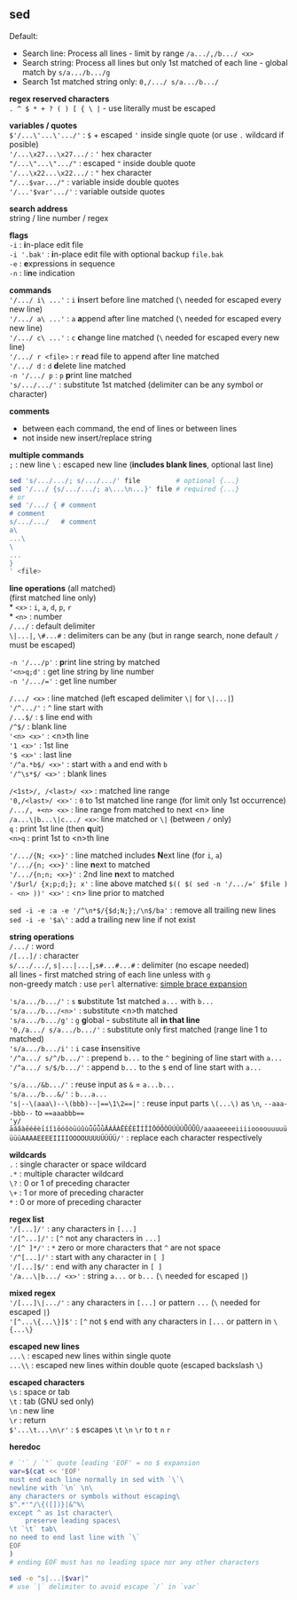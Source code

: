 sed
---
Default:
- Search line: Process all lines - limit by range `/a.../,/b.../ <x>`
- Search string: Process all lines but only 1st matched of each line - global match by `s/a.../b.../g`
- Search 1st matched string only: `0,/.../ s/a.../b.../`

**regex reserved characters**  
`. ^ $ * + ? ( ) [ { \ |` - use literally must be escaped  
  
  
**variables / quotes**  
`$'/...\'...\'.../'`   : `$` + escaped `'` inside single quote (or use `.` wildcard if posible)  
`'/...\x27...\x27.../` : `'` hex character  
`"/...\"...\".../"`    : escaped `"` inside double quote  
`'/...\x22...\x22.../` : `"` hex character  
`"/...$var.../"`       : variable inside double quotes  
`'/...'$var'.../'`     : variable outside quotes  

**search address**  
string / line number / regex  

**flags**  
`-i`        : **i**n-place edit file  
`-i '.bak'` : **i**n-place edit file with optional backup `file.bak`  
`-e`        : **e**xpressions in sequence  
`-n`        : li**n**e indication  

**commands**  
`'/.../ i\ ...'`  : `i` **i**nsert before line matched (`\` needed for escaped every new line)  
`'/.../ a\ ...'`  : `a` **a**ppend after line matched (`\` needed for escaped every new line)  
`'/.../ c\ ...'`  : `c` **c**hange line matched (`\` needed for escaped every new line)  
`'/.../ r <file>` : `r` **r**ead file to append after line matched  
`'/.../ d`        : `d` **d**elete line matched  
`-n '/.../ p`     : `p` **p**rint line matched  
`'s/.../.../'`    : substitute 1st matched (delimiter can be any symbol or character)  

**comments**  
- between each command, the end of lines or between lines
- not inside new insert/replace string  

**multiple commands**  
`;` : new line
`\` : escaped new line (**includes blank lines**, optional last line) 
```sh
sed 's/.../.../; s/.../.../' file         # optional {...}
sed '/.../ {s/.../.../; a\...\n...}' file # required {...}
# or
sed '/.../ { # comment
# comment
s/.../.../   # comment
a\
...\
\
...
}
' <file>
``` 

**line operations** (all matched)  
(first matched line only)  
\* `<x>`           : `i`, `a`, `d`, `p`, `r`  
\* `<n>`           : number    
`/.../`            : default delimiter  
`\|...|`, `\#...#` : delimiters can be any (but in range search, none default `/` must be escaped)  
  
`-n '/.../p'`      : **p**rint line string by matched  
`'<n>q;d'`         : get line string by line number  
`-n '/.../='`      : get line number 

`/.../ <x>`        : line matched (left escaped delimiter `\|` for `\|...|`)  
`'/^.../'`         : `^` line start with  
`/...$/`           : `$` line end with  
`/^$/`             : blank line  
`'<n> <x>'`        : \<n\>th line  
`'1 <x>'`          : 1st line  
`'$ <x>'`          : last line  
`'/^a.*b$/ <x>'`   : start with `a` and end with `b`  
`'/^\s*$/ <x>'`    : blank lines  

`/<1st>/, /<last>/ <x>` : matched line range  
`'0,/<last>/ <x>'`      : `0` to 1st matched line range (for limit only 1st occurrence)  
`/.../, +<n> <x>`       : line range from matched to next \<n\> line  
`/a...\|b...\|c.../ <x>`: line matched or `\|` (between `/` only)  
`q` : print 1st line (then **q**uit)  
`<n>q` : print 1st to \<n\>th line  
  
`'/.../{N; <x>}'`       : line matched includes **N**ext line (for `i`, `a`)  
`'/.../{n; <x>}'`       : line **n**ext to matched  
`'/.../{n;n; <x>}'`     : 2nd line **n**ext to matched  
`'/$url/ {x;p;d;}; x'`  : line above matched
`$(( $( sed -n '/.../=' $file ) - <n> ))' <x>'` : \<n\> line prior to matched  

`sed -i -e :a -e '/^\n*$/{$d;N;};/\n$/ba'`      : remove all trailing new lines  
`sed -i -e '$a\'`                               : add a trailing new line if not exist  

**string operations**  
`/.../`   : word  
`/[...]/` : character  
`s/.../.../`,  `s|...|...|`,`s#...#...#` : delimiter (no escape needed)  
all lines - first matched string of each line unless with `g`  
non-greedy match : use `perl`
alternative: [simple brace expansion](https://github.com/rern/bash_tips/blob/master/string_extract_edit.md)  
  
`'s/a.../b.../'`      : `s` **s**ubstitute 1st matched `a...` with `b...`  
`'s/a.../b.../<n>'`   : substitute \<n\>th matched   
`'s/a.../b.../g'`     : `g` **g**lobal - substitute all **in that line**  
`'0,/a.../ s/a.../b.../'` : substitute only first matched (range line 1 to matched)  
`'s/a.../b.../i'`     : `i` case **i**nsensitive   
`'/^a.../ s/^/b.../'` : prepend `b...` to the `^` begining of line start with `a...`  
`'/^a.../ s/$/b.../'` : append `b...` to the `$` end of line start with `a...`  
  
`'s/a.../&b.../'`     : reuse input as `&` = `a...b...`  
`'s/a.../b...&/'`     : `b...a...`  
`'s|--\(aaa\)--\(bbb)--|==\1\2==|'` : reuse input parts `\(...\)` as `\n`, `--aaa--bbb--` to `==aaabbb==`  
`'y/āáǎàēéěèīíǐìōóǒòūúǔùǖǘǚǜĀÁǍÀĒÉĚÈĪÍǏÌŌÓǑÒŪÚǓÙǕǗǙǛ/aaaaeeeeiiiioooouuuuüüüüAAAAEEEEIIIIOOOOUUUUÜÜÜÜ/'` : replace each character respectively

**wildcards**  
`.`  : single character or space wildcard  
`.*` : multiple character wildcard  
`\?` : 0 or 1 of preceding character  
`\+` : 1 or more of preceding character  
`*`  : 0 or more of preceding character  

**regex list**  
`'/[...]/'`          : any characters in `[...]`  
`'/[^...]/'`         : `[^` not any characters in `...]`  
`'/[^ ]*/'`          : `*` zero or more characters that `^` are not space  
`'/^[...]/'`         : start with any character in `[ ]`  
`'/[...]$/'`         : end with any character in `[ ]`  
`'/a...\|b.../ <x>'` : string `a...` or `b...` (`\` needed for escaped `|`)  

**mixed regex**  
`'/[...]\|.../'` : any characters in `[...]` or pattern `...` (`\` needed for escaped `|`)  
`'[^...\{...\}]$'`   : `[^` not `$` end with any characters in `[...` or pattern in `\{...\}`

**escaped new lines**  
`...\`  : escaped new lines within single quote  
`...\\` : escaped new lines within double quote (escaped backslash `\`)  

**escaped characters**  
`\s` : space or tab  
`\t` : tab (GNU sed only)  
`\n` : new line  
`\r` : return  
`$'...\t...\n\r'` : `$` escapes `\t` `\n` `\r` to  `t` `n` `r`    

**heredoc**  
```sh
# `'` / `"` quote leading 'EOF' = no $ expansion
var=$(cat << 'EOF'
must end each line normally in sed with `\`\
newline with `\n` \n\
any characters or symbols without escaping\
$^.*'"/\{([])}|&^%\
except ^ as 1st character\
    preserve leading spaces\
\t `\t` tab\
no need to end last line with `\`
EOF
)
# ending EOF must has no leading space nor any other characters

sed -e "s|...|$var|"
# use `|` delimiter to avoid escape `/` in `var`
```
